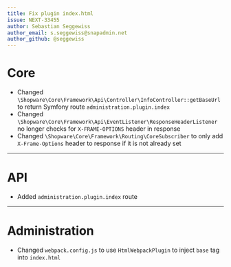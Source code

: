 ```yaml
---
title: Fix plugin index.html
issue: NEXT-33455
author: Sebastian Seggewiss
author_email: s.seggewiss@snapadmin.net
author_github: @seggewiss
---
```

# Core
* Changed `\Shopware\Core\Framework\Api\Controller\InfoController::getBaseUrl` to return Symfony route `administration.plugin.index`
* Changed `\Shopware\Core\Framework\Api\EventListener\ResponseHeaderListener` no longer checks for `X-FRAME-OPTIONS` header in response
* Changed `\Shopware\Core\Framework\Routing\CoreSubscriber` to only add `X-Frame-Options` header to response if it is not already set
___
# API
* Added `administration.plugin.index` route
___
# Administration
* Changed `webpack.config.js` to use `HtmlWebpackPlugin` to inject `base` tag into `index.html`
